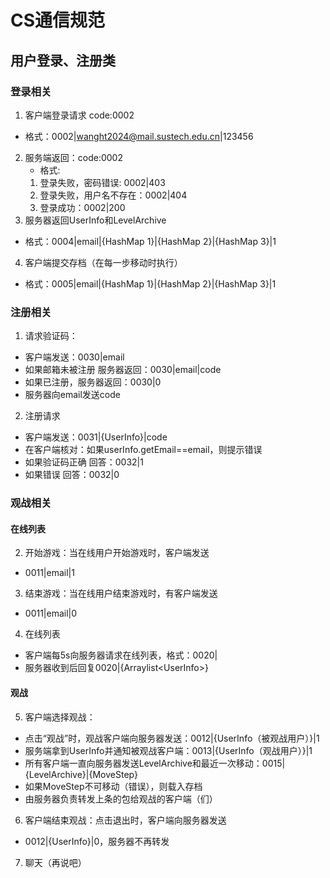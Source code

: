 # CS通信规范
## 用户登录、注册类
### 登录相关
1. 客户端登录请求 code:0002
- 格式：0002|wanght2024@mail.sustech.edu.cn|123456
2. 服务端返回：code:0002
   - 格式:
   1. 登录失败，密码错误: 0002|403
   2. 登录失败，用户名不存在：0002|404
   3. 登录成功：0002|200
3. 服务器返回UserInfo和LevelArchive
- 格式：0004|email|{HashMap<Archive> 1}|{HashMap<Archive> 2}|{HashMap<Archive> 3}|1
4. 客户端提交存档（在每一步移动时执行）
- 格式：0005|email|{HashMap<Archive> 1}|{HashMap<Archive> 2}|{HashMap<Archive> 3}|1

### 注册相关
1. 请求验证码：
- 客户端发送：0030|email
- 如果邮箱未被注册 服务器返回：0030|email|code
- 如果已注册，服务器返回：0030|0
- 服务器向email发送code
2. 注册请求
- 客户端发送：0031|{UserInfo}|code
- 在客户端核对：如果userInfo.getEmail==email，则提示错误
- 如果验证码正确 回答：0032|1
- 如果错误 回答：0032|0

### 观战相关
#### 在线列表
2. 开始游戏：当在线用户开始游戏时，客户端发送
- 0011|email|1
3. 结束游戏：当在线用户结束游戏时，有客户端发送
- 0011|email|0
4. 在线列表
- 客户端每5s向服务器请求在线列表，格式：0020|
- 服务器收到后回复0020|{Arraylist\<UserInfo>}
#### 观战
5. 客户端选择观战：
- 点击“观战”时，观战客户端向服务器发送：0012|{UserInfo（被观战用户）}|1
- 服务端拿到UserInfo并通知被观战客户端：0013|{UserInfo（观战用户）}|1
- 所有客户端一直向服务器发送LevelArchive和最近一次移动：0015|{LevelArchive}|{MoveStep}
- 如果MoveStep不可移动（错误），则载入存档
- 由服务器负责转发上条的包给观战的客户端（们）
6. 客户端结束观战：点击退出时，客户端向服务器发送
- 0012|{UserInfo}|0，服务器不再转发
7. 聊天（再说吧）



